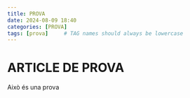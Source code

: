 ```yaml
---
title: PROVA
date: 2024-08-09 18:40
categories: [PROVA]
tags: [prova]     # TAG names should always be lowercase
---
```

# ARTICLE DE PROVA

Això és una prova